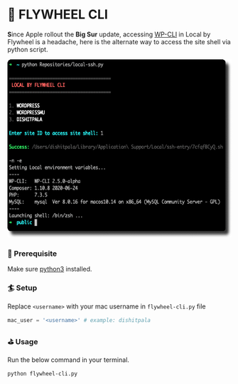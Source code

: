 # :ferris_wheel: FLYWHEEL CLI
**S**ince Apple rollout the **Big Sur** update, accessing [WP-CLI](https://wp-cli.org/) in Local by Flywheel is a headache, here is the alternate way to access the site shell via python script.


<img src="https://github.com/dishitpala/flywheel-local-cli/blob/main/screenshot.png" height="400px">


### :seedling: Prerequisite
Make sure [python3](https://www.python.org/download/releases/3.0/) installed.

### :surfer: Setup
Replace `<username>` with your mac username in `flywheel-cli.py` file
```python
mac_user = '<username>' # example: dishitpala
```

### :golf: Usage
Run the below command in your terminal.
```shell
python flywheel-cli.py
```
